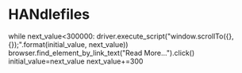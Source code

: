 # HANdlefiles
while next_value<300000:
    driver.execute_script("window.scrollTo({},{});".format(initial_value, next_value))
    browser.find_element_by_link_text("Read More...").click()
    initial_value=next_value
    next_value+=300
